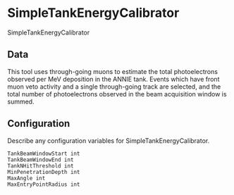 # SimpleTankEnergyCalibrator

SimpleTankEnergyCalibrator

## Data

This tool uses through-going muons to estimate the total photoelectrons observed per 
MeV deposition in the ANNIE tank.  Events which have front muon veto activity and
a single through-going track are selected, and the total number of photoelectrons
observed in the beam acquisition window is summed.


## Configuration

Describe any configuration variables for SimpleTankEnergyCalibrator.

```
TankBeamWindowStart int
TankBeamWindowEnd int
TankNHitThreshold int
MinPenetrationDepth int
MaxAngle int
MaxEntryPointRadius int

```

